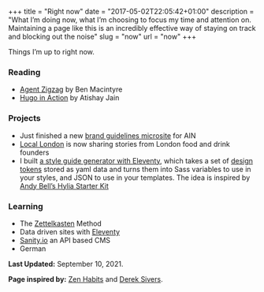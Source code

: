 +++
title = "Right now"
date = "2017-05-02T22:05:42+01:00"
description = "What I’m doing now, what I’m choosing to focus my time and attention on. Maintaining a page like this is an incredibly effective way of staying on track and blocking out the noise"
slug = "now"
url = "now"
+++

Things I’m up to right now.

### Reading

- [Agent Zigzag](https://www.goodreads.com/book/show/655627.Agent_Zigzag) by Ben Macintyre
- [Hugo in Action](https://www.goodreads.com/book/show/50515045-hugo-in-action) by Atishay Jain


### Projects
- Just finished a new [brand guidelines microsite](https://design.angelinvestmentnetwork.co.uk/) for AIN
- [Local London](https://locallondon.life/interview) is now sharing stories from London food and drink founders
- I built [a style guide generator with Eleventy](https://github.com/harrycresswell/design-tokens-eleventy), which takes a set of [design tokens](https://css-tricks.com/what-are-design-tokens/) stored as yaml data and turns them into Sass variables to use in your styles, and JSON to use in your templates. The idea is inspired by [Andy Bell’s Hylia Starter Kit](https://hylia.website/styleguide/)

### Learning

- The [Zettelkasten](https://zettelkasten.de/) Method
- Data driven sites with [Eleventy](https://11ty.dev/)
- [Sanity.io](https://www.sanity.io/) an API based CMS
- German

**Last Updated:** September 10, 2021.

**Page inspired by:** [Zen Habits](https://zenhabits.net/now/) and [Derek Sivers](https://nownownow.com/about).
